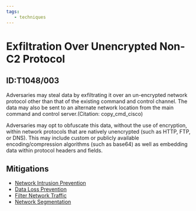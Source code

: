 ```yaml
---
tags:
   - techniques
---
```

# Exfiltration Over Unencrypted Non-C2 Protocol
## ID:T1048/003
Adversaries may steal data by exfiltrating it over an un-encrypted network protocol other than that of the existing command and control channel. The data may also be sent to an alternate network location from the main command and control server.(Citation: copy_cmd_cisco)

Adversaries may opt to obfuscate this data, without the use of encryption, within network protocols that are natively unencrypted (such as HTTP, FTP, or DNS). This may include custom or publicly available encoding/compression algorithms (such as base64) as well as embedding data within protocol headers and fields. 
## Mitigations
* [Network Intrusion Prevention](/mitre/mitigations/M1031)
* [Data Loss Prevention](/mitre/mitigations/M1057)
* [Filter Network Traffic](/mitre/mitigations/M1037)
* [Network Segmentation](/mitre/mitigations/M1030)

